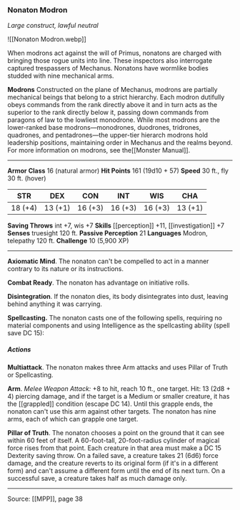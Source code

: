### Nonaton Modron
_Large construct, lawful neutral_

![[Nonaton Modron.webp]]

When modrons act against the will of Primus, nonatons are charged with bringing those rogue units into line. These inspectors also interrogate captured trespassers of Mechanus. Nonatons have wormlike bodies studded with nine mechanical arms.


**Modrons** Constructed on the plane of Mechanus, modrons are partially mechanical beings that belong to a strict hierarchy. Each modron dutifully obeys commands from the rank directly above it and in turn acts as the superior to the rank directly below it, passing down commands from paragons of law to the lowliest monodrone. While most modrons are the lower-ranked base modrons—monodrones, duodrones, tridrones, quadrones, and pentadrones—the upper-tier hierarch modrons hold leadership positions, maintaining order in Mechanus and the realms beyond. For more information on modrons, see the[[Monster Manual]].





---

**Armor Class** 16 (natural armor)
**Hit Points** 161 (19d10 + 57)
**Speed** 30 ft., fly 30 ft. (hover)

| STR     | DEX     | CON     | INT     | WIS     | CHA     |
|---------|---------|---------|---------|---------|---------|
| 18 (+4) | 13 (+1) | 16 (+3) | 16 (+3) | 16 (+3) | 13 (+1) |

**Saving Throws** int +7, wis +7
**Skills** [[perception]] +11, [[investigation]] +7
**Senses** truesight 120 ft.
**Passive Perception** 21
**Languages** Modron, telepathy 120 ft.
**Challenge** 10 (5,900 XP)

---

**Axiomatic Mind**. The nonaton can't be compelled to act in a manner contrary to its nature or its instructions.

**Combat Ready**. The nonaton has advantage on initiative rolls.

**Disintegration**. If the nonaton dies, its body disintegrates into dust, leaving behind anything it was carrying.

**Spellcasting.** The nonaton casts one of the following spells, requiring no material components and using Intelligence as the spellcasting ability (spell save DC 15):

##### Actions
**Multiattack**. The nonaton makes three Arm attacks and uses Pillar of Truth or Spellcasting.

**Arm**. _Melee Weapon Attack:_ +8 to hit, reach 10 ft., one target. Hit: 13 (2d8 + 4) piercing damage, and if the target is a Medium or smaller creature, it has the [[grappled]] condition (escape DC 14). Until this grapple ends, the nonaton can't use this arm against other targets. The nonaton has nine arms, each of which can grapple one target.

**Pillar of Truth**. The nonaton chooses a point on the ground that it can see within 60 feet of itself. A 60-foot-tall, 20-foot-radius cylinder of magical force rises from that point. Each creature in that area must make a DC 15 Dexterity saving throw. On a failed save, a creature takes 21 (6d6) force damage, and the creature reverts to its original form (if it's in a different form) and can't assume a different form until the end of its next turn. On a successful save, a creature takes half as much damage only.


---

Source: [[MPP]], page 38
